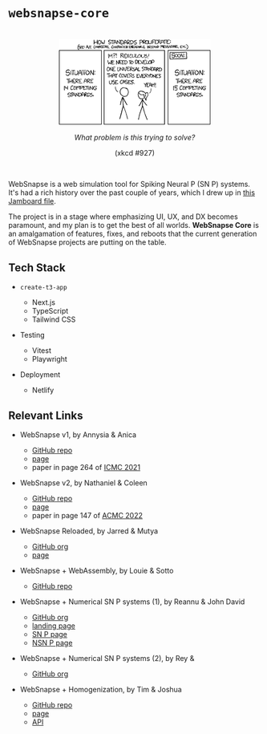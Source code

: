 # `websnapse-core`

<br />

<div align="center">
	<img src="public/standards.png" width="60%" />
	<p><i>What problem is this trying to solve?</i></p>
	<p>(xkcd #927)</p>
</div>

<br />

WebSnapse is a web simulation tool for Spiking Neural P (SN P) systems. It's had a rich history over the past couple of years, which I drew up in [this Jamboard file](https://jamboard.google.com/d/18fGQR_r_HbXuWYxwzf07Aqd6nfJDIsEYFRig8E9XsMg/edit?usp=sharing).

The project is in a stage where emphasizing UI, UX, and DX becomes paramount, and my plan is to get the best of all worlds. **WebSnapse Core** is an amalgamation of features, fixes, and reboots that the current generation of WebSnapse projects are putting on the table.

## Tech Stack

- `create-t3-app`

  - Next.js
  - TypeScript
  - Tailwind CSS

- Testing

  - Vitest
  - Playwright

- Deployment
  - Netlify

## Relevant Links

- WebSnapse v1, by Annysia & Anica

  - [GitHub repo](https://github.com/chinadupaya/WebSnapse)
  - [page](https://chinadupaya.github.io/WebSnapse/#/)
  - paper in page 264 of [ICMC 2021](https://konferencia.unideb.hu/sites/default/files/upload_documents/icmc-2021-proceedings-august-2021.pdf)

- WebSnapse v2, by Nathaniel & Coleen

  - [GitHub repo](https://github.com/nccruel/websnapse_extended)
  - [page](https://nccruel.github.io/websnapse_extended/#/)
  - paper in page 147 of [ACMC 2022](https://drive.google.com/file/d/1LYCBeGTFf3X5UOzJSSBcmqBgstJYAg5a/view)

- WebSnapse Reloaded, by Jarred & Mutya

  - [GitHub org](https://github.com/websnapse)
  - [page](https://websnapse.github.io/)

- WebSnapse + WebAssembly, by Louie & Sotto

  - [GitHub repo](https://github.com/lmgal/websnapse-v3)

- WebSnapse + Numerical SN P systems (1), by Reannu & John David

  - [GitHub org](https://github.com/CS199-Instrella-Vidad)
  - [landing page](https://snapse.website/)
  - [SN P page](https://snp.snapse.website/)
  - [NSN P page](https://nsnp.snapse.website/)

- WebSnapse + Numerical SN P systems (2), by Rey &

  - [GitHub org](https://github.com/numerical-websnapse)

- WebSnapse + Homogenization, by Tim & Joshua

  - [GitHub repo](https://github.com/pyTimK/Homogeneous-Algorithm-for-SN-P-System/tree/main)
  - [page](https://websnapse-homogenize.netlify.app/)
  - [API](https://homogenize.fly.dev/)

